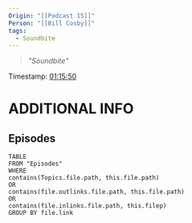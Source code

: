 ```yaml
---
Origin: "[[Podcast 15]]"
Person: "[[Bill Cosby]]"
tags:
  - Soundbite
---
```

> *"Soundbite"*

Timestamp: [01:15:50](https://youtu.be/GSZYeL84t90?t=4550)

# ADDITIONAL INFO

## Episodes
``` dataview
TABLE
FROM "Episodes"
WHERE 
contains(Topics.file.path, this.file.path) 
OR 
contains(file.outlinks.file.path, this.file.path)
OR
contains(file.inlinks.file.path, this.filep)
GROUP BY file.link
```
